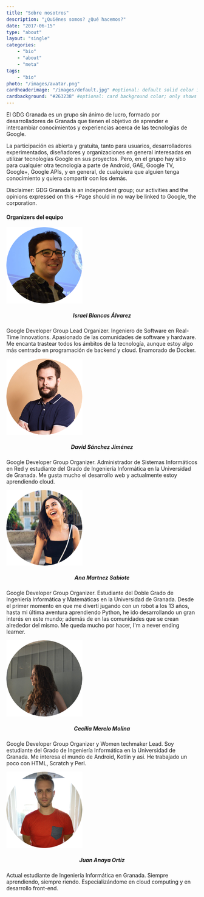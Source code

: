 ```yaml
---
title: "Sobre nosotros"
description: "¿Quiénes somos? ¿Qué hacemos?"
date: "2017-06-15"
type: "about"
layout: "single"
categories:
    - "bio"
    - "about"
    - "meta"
tags:
    - "bio"
photo: "/images/avatar.png"
cardheaderimage: "/images/default.jpg" #optional: default solid color if unset
cardbackground: "#263238" #optional: card background color; only shows when no image specified
---
```


El GDG Granada es un grupo sin ánimo de lucro, formado por desarrolladores de Granada que tienen el objetivo de aprender e intercambiar conocimientos y experiencias acerca de las tecnologías de Google.

La participación es abierta y gratuita, tanto para usuarios, desarrolladores experimentados, diseñadores y organizaciones en general interesadas en utilizar tecnologías Google en sus proyectos. Pero, en el grupo hay sitio para cualquier otra tecnología a parte de Android, GAE, Google TV, Google+, Google APIs, y en general, de cualquiera que alguien tenga conocimiento y quiera compartir con los demás.

Disclaimer: GDG Granada is an independent group; our activities and the opinions expressed on this +Page should in no way be linked to Google, the corporation.

#### Organizers del equipo

![](/images/israel.png)

<h5 align="center">Israel Blancas Álvarez</h5>

Google Developer Group Lead Organizer. Ingeniero de Software en Real-Time Innovations. Apasionado de las comunidades de software y hardware. Me encanta trastear todos los ámbitos de la tecnología, aunque estoy algo más centrado en programación de  backend y cloud. Enamorado de Docker.

![](/images/david.png)

<h5 align="center">David Sánchez Jiménez</h5>

Google Developer Group Organizer. Administrador de Sistemas Informáticos en Red y estudiante del Grado de Ingeniería Informática en la Universidad de Granada. Me gusta mucho el desarrollo web y actualmente estoy aprendiendo cloud.

![](/images/ana.png)

<h5 align="center">Ana Martnez Sabiote</h5>

Google Developer Group Organizer. Estudiante del Doble Grado de Ingeniería Informática y Matemáticas en la Universidad de Granada. Desde el primer momento en que me divertí jugando con un robot a los 13 años, hasta mi última aventura aprendiendo Python, he ido desarrollando un gran interés en este mundo;  además de en las comunidades que se crean alrededor del mismo. Me queda mucho por hacer, I'm a never ending learner.

![](/images/cecilia.png)

<h5 align="center">Cecilia Merelo Molina</h5>

Google Developer Group Organizer y Women techmaker Lead. Soy estudiante del Grado de  Ingeniería Informática en la Universidad de Granada. Me interesa el mundo de Android, Kotlin y asi. He trabajado un poco con HTML, Scratch y Perl.

![](/images/juan.png)

<h5 align="center">Juan Anaya Ortiz</h5>

Actual estudiante de Ingeniería Informática en Granada. Siempre aprendiendo, siempre riendo. Especializándome en cloud computing y en desarrollo front-end.

